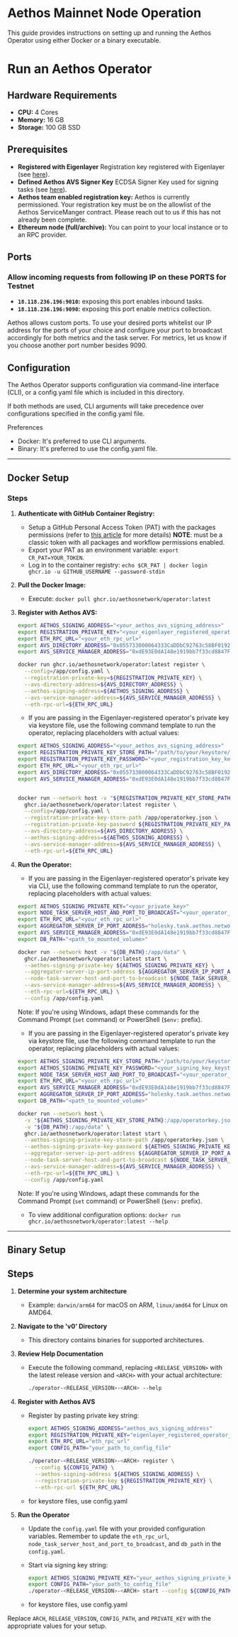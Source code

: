 # Aethos Mainnet Node Operation
This guide provides instructions on setting up and running the Aethos Operator using either Docker or a binary executable.

# Run an Aethos Operator

## Hardware Requirements
* **CPU:** 4 Cores
* **Memory:** 16 GB
* **Storage:** 100 GB SSD

## Prerequisites

* **Registered with Eigenlayer** Registration key registered with Eigenlayer (see [here](https://docs.eigenlayer.xyz/eigenlayer/operator-guides/operator-installation)).
* **Defined Aethos AVS Signer Key** ECDSA Signer Key used for signing tasks (see [here](https://docs.eigenlayer.xyz/eigenlayer/operator-guides/key-management/intro#eigenlayer)).
* **Aethos team enabled registration key:** Aethos is currently permissioned. Your registration key must be on the allowlist of the Aethos ServiceManger contract. Please reach out to us if this has not already been complete.
* **Ethereum node (full/archive):** You can point to your local instance or to an RPC provider.

## Ports 

### Allow incoming requests from following IP on these PORTS for Testnet
* **`18.118.236.196:9010`:** exposing this port enables inbound tasks.
* **`18.118.236.196:9090`:** exposing this port enable metrics collection.

Aethos allows custom ports. To use your desired ports whitelist our IP address for the ports of your choice and configure your port to broadcast accordingly for both metrics and the task server. For metrics, let us know if you choose another port number besides 9090. 

## Configuration
The Aethos Operator supports configuration via command-line interface (CLI), or a config.yaml file which is included in this directory.

If both methods are used, CLI arguments will take precedence over configurations specified in the config.yaml file.

Preferences
* Docker: It's preferred to use CLI arguments.
* Binary: It's preferred to use the config.yaml file.

---
## Docker Setup
### Steps
1. **Authenticate with GitHub Container Registry:**
   * Setup a GitHub Personal Access Token (PAT) with the packages permissions (refer to [this article](https://docs.github.com/en/packages/working-with-a-github-packages-registry/working-with-the-container-registry) for more details)   **NOTE**: must be a classic token with all packages and workflow permissions enabled.
   * Export your PAT as an environment variable: `export CR_PAT=YOUR_TOKEN`.
   * Log in to the container registry: `echo $CR_PAT | docker login ghcr.io -u GITHUB_USERNAME --password-stdin`
2. **Pull the Docker Image:**
   * Execute: `docker pull ghcr.io/aethosnetwork/operator:latest`
3. **Register with Aethos AVS:**
   ```sh 
   export AETHOS_SIGNING_ADDRESS="<your_aethos_avs_signing_address>"
   export REGISTRATION_PRIVATE_KEY="<your_eigenlayer_registered_operator_private_key>"
   export ETH_RPC_URL="<your_eth_rpc_url>"
   export AVS_DIRECTORY_ADDRESS="0x055733000064333CaDDbC92763c58BF0192fFeBf"
   export AVS_SERVICE_MANAGER_ADDRESS="0xdE93E0dA148e1919bb7f33cd8847F96e45791210"

   docker run ghcr.io/aethosnetwork/operator:latest register \
     --config=/app/config.yaml \
     --registration-private-key=${REGISTRATION_PRIVATE_KEY} \
     --avs-directory-address=${AVS_DIRECTORY_ADDRESS} \
     --aethos-signing-address=${AETHOS_SIGNING_ADDRESS} \
     --avs-service-manager-address=${AVS_SERVICE_MANAGER_ADDRESS} \
     --eth-rpc-url=${ETH_RPC_URL}
   ```

   * If you are passing in the Eigenlayer-registered operator's private key via keystore file, use the following command template to run the operator, replacing placeholders with actual values:
   ```sh
   export AETHOS_SIGNING_ADDRESS="<your_aethos_avs_signing_address>"
   export REGISTRATION_PRIVATE_KEY_STORE_PATH="/path/to/your/keystore/ecdsa_file.json"
   export REGISTRATION_PRIVATE_KEY_PASSWORD="<your_registration_key_keystore_password>"
   export ETH_RPC_URL="<your_eth_rpc_url>"
   export AVS_DIRECTORY_ADDRESS="0x055733000064333CaDDbC92763c58BF0192fFeBf"
   export AVS_SERVICE_MANAGER_ADDRESS="0xdE93E0dA148e1919bb7f33cd8847F96e45791210"


   docker run --network host -v "${REGISTRATION_PRIVATE_KEY_STORE_PATH}:/app/operatorkey.json" \
     ghcr.io/aethosnetwork/operator:latest register \
     --config=/app/config.yaml \
     --registration-private-key-store-path /app/operatorkey.json \
     --registration-private-key-password ${REGISTRATION_PRIVATE_KEY_PASSWORD} \
     --avs-directory-address=${AVS_DIRECTORY_ADDRESS} \
     --aethos-signing-address=${AETHOS_SIGNING_ADDRESS} \
     --avs-service-manager-address=${AVS_SERVICE_MANAGER_ADDRESS} \
     --eth-rpc-url=${ETH_RPC_URL}
   ```
4. **Run the Operator:**
   * If you are passing in the Eigenlayer-registered operator's private key via CLI, use the following command template to run the operator, replacing placeholders with actual values:
   ```sh 
   export AETHOS_SIGNING_PRIVATE_KEY="<your_private_key>"
   export NODE_TASK_SERVER_HOST_AND_PORT_TO_BROADCAST="<your_operator_ip_addr_and_tasks_port>"
   export ETH_RPC_URL="<your_eth_rpc_url>"
   export AGGREGATOR_SERVER_IP_PORT_ADDRESS="holesky.task.aethos.network:50051"
   export AVS_SERVICE_MANAGER_ADDRESS="0xdE93E0dA148e1919bb7f33cd8847F96e45791210"
   export DB_PATH="<path_to_mounted_volume>"

   docker run --network host -v "${DB_PATH}:/app/data" \
     ghcr.io/aethosnetwork/operator:latest start \
     --aethos-signing-private-key ${AETHOS_SIGNING_PRIVATE_KEY} \
     --aggregator-server-ip-port-address ${AGGREGATOR_SERVER_IP_PORT_ADDRESS} \
     --node-task-server-host-and-port-to-broadcast ${NODE_TASK_SERVER_HOST_AND_PORT_TO_BROADCAST} \
     --avs-service-manager-address=${AVS_SERVICE_MANAGER_ADDRESS} \
     --eth-rpc-url=${ETH_RPC_URL} \
     --config /app/config.yaml
    ```
   Note: If you're using Windows, adapt these commands for the Command Prompt (`set` command) or PowerShell (`$env:` prefix).

   * If you are passing in the Eigenlayer-registered operator's private key via keystore file, use the following command template to run the operator, replacing placeholders with actual values:
   ```sh
   export AETHOS_SIGNING_PRIVATE_KEY_STORE_PATH="/path/to/your/keystore/ecdsa_file.json"
   export AETHOS_SIGNING_PRIVATE_KEY_PASSWORD="<your_signing_key_keystore_password>"
   export NODE_TASK_SERVER_HOST_AND_PORT_TO_BROADCAST="<your_operator_ip_addr_and_tasks_port>"
   export ETH_RPC_URL="<your_eth_rpc_url>"
   export AVS_SERVICE_MANAGER_ADDRESS="0xdE93E0dA148e1919bb7f33cd8847F96e45791210"
   export AGGREGATOR_SERVER_IP_PORT_ADDRESS="holesky.task.aethos.network:50051"
   export DB_PATH="<path_to_mounted_volume>"

   docker run --network host \
     -v "${AETHOS_SIGNING_PRIVATE_KEY_STORE_PATH}:/app/operatorkey.json" \
     -v "${DB_PATH}:/app/data" \
     ghcr.io/aethosnetwork/operator:latest start \
     --aethos-signing-private-key-store-path /app/operatorkey.json \
     --aethos-signing-private-key-password ${AETHOS_SIGNING_PRIVATE_KEY_PASSWORD} \
     --aggregator-server-ip-port-address ${AGGREGATOR_SERVER_IP_PORT_ADDRESS} \
     --node-task-server-host-and-port-to-broadcast ${NODE_TASK_SERVER_HOST_AND_PORT_TO_BROADCAST} \
     --avs-service-manager-address=${AVS_SERVICE_MANAGER_ADDRESS} \
     --eth-rpc-url=${ETH_RPC_URL} \
     --config /app/config.yaml
   ```
   Note: If you're using Windows, adapt these commands for the Command Prompt (`set` command) or PowerShell (`$env:` prefix).

   * To view additional configuration options: `docker run ghcr.io/aethosnetwork/operator:latest --help`

---
## Binary Setup

## Steps

1. **Determine your system architecture**
   - Example: `darwin/arm64` for macOS on ARM, `linux/amd64` for Linux on AMD64.

2. **Navigate to the 'v0' Directory**
   - This directory contains binaries for supported architectures.

3. **Review Help Documentation**
   - Execute the following command, replacing `<RELEASE_VERSION>` with the latest release version and `<ARCH>` with your actual architecture:
     ```sh
     ./operator-<RELEASE_VERSION>-<ARCH> --help
     ```

4. **Register with Aethos AVS**
   - Register by pasting private key string:
     ```sh
     export AETHOS_SIGNING_ADDRESS="aethos_avs_signing_address"
     export REGISTRATION_PRIVATE_KEY="eigenlayer_registered_operator_private_key"
     export ETH_RPC_URL="eth_rpc_url"
     export CONFIG_PATH="your_path_to_config_file"

     ./operator-<RELEASE_VERSION>-<ARCH> register \
       --config ${CONFIG_PATH} \
       --aethos-signing-address ${AETHOS_SIGNING_ADDRESS} \
       --registration-private-key ${REGISTRATION_PRIVATE_KEY} \
       --eth-rpc-url ${ETH_RPC_URL}
     ```
   - for keystore files, use config.yaml

5. **Run the Operator**
   - Update the `config.yaml` file with your provided configuration variables. Remember to update the `eth_rpc_url`, `node_task_server_host_and_port_to_broadcast`, and `db_path` in the `config.yaml`.

   - Start via signing key string:
     ```sh
     export AETHOS_SIGNING_PRIVATE_KEY="your_aethos_signing_private_key"
     export CONFIG_PATH="your_path_to_config_file"
     ./operator-<RELEASE_VERSION>-<ARCH> start --config ${CONFIG_PATH}--aethos-signing-private-key ${AETHOS_SIGNING_PRIVATE_KEY}
     ```
   - for keystore files, use config.yaml

Replace `ARCH`, `RELEASE_VERSION`, `CONFIG_PATH`, and `PRIVATE_KEY` with the appropriate values for your setup.
